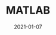 ---
title: "MATLAB"
thumbnail: https://aryashetty08.github.io/assets/img/matlabbb.png
date: 2021-01-07
---